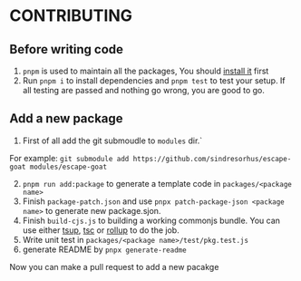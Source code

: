 # CONTRIBUTING

## Before writing code

1. `pnpm` is used to maintain all the packages, You should [install it](https://pnpm.io/installation) first
1. Run `pnpm i` to install dependencies and `pnpm test` to test your setup. If all testing are passed and nothing go wrong, you are good to go.

## Add a new package

1. First of all add the git submoudle to `modules` dir.`

For example: `git submodule add https://github.com/sindresorhus/escape-goat modules/escape-goat`

2. `pnpm run add:package` to generate a template code in `packages/<package name>`
1. Finish `package-patch.json` and use `pnpx patch-package-json <package name>` to generate new package.sjon.
1. Finish `build-cjs.js` to building a working commonjs bundle. You can use either [tsup](https://tsup.egoist.sh), [tsc](https://www.typescriptlang.org/docs/handbook/compiler-options.html) or [rollup](https://rollupjs.org) to do the job.
1. Write unit test in `packages/<package name>/test/pkg.test.js`
1. generate README by `pnpx generate-readme`

Now you can make a pull request to add a new pacakge
